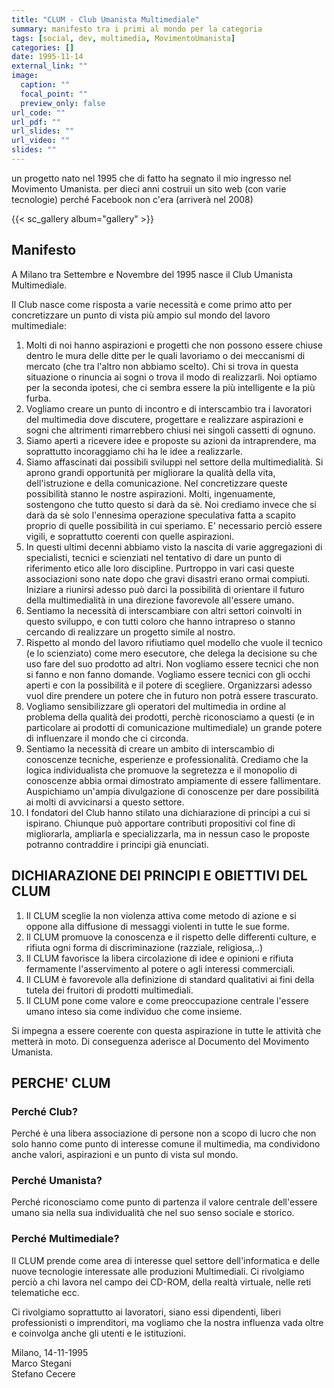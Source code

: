 ```yaml
---
title: "CLUM - Club Umanista Multimediale"
summary: manifesto tra i primi al mondo per la categoria
tags: [social, dev, multimedia, MovimentoUmanista]
categories: []
date: 1995-11-14
external_link: ""
image:
  caption: ""
  focal_point: ""
  preview_only: false
url_code: ""
url_pdf: ""
url_slides: ""
url_video: ""
slides: ""
---
```

un progetto nato nel 1995 che di fatto ha segnato il mio ingresso nel Movimento Umanista.
per dieci anni costruii un sito web (con varie tecnologie) perché Facebook non c'era (arriverà nel 2008)

{{< sc_gallery album="gallery" >}}

## Manifesto
A Milano tra Settembre e Novembre del 1995 nasce il Club Umanista Multimediale.

Il Club nasce come risposta a varie necessità e come primo atto per concretizzare un punto di vista più ampio sul mondo del lavoro multimediale:

1. Molti di noi hanno aspirazioni e progetti che non possono essere chiuse dentro le mura delle ditte per le quali lavoriamo o dei meccanismi di mercato (che tra l'altro non abbiamo scelto). Chi si trova in questa situazione o rinuncia ai sogni o trova il modo di realizzarli. Noi optiamo per la seconda ipotesi, che ci sembra essere la più intelligente e la più furba.
2. Vogliamo creare un punto di incontro e di interscambio tra i lavoratori del multimedia dove discutere, progettare e realizzare aspirazioni e sogni che altrimenti rimarrebbero chiusi nei singoli cassetti di ognuno.
3. Siamo aperti a ricevere idee e proposte su azioni da intraprendere, ma soprattutto incoraggiamo chi ha le idee a realizzarle.
4. Siamo affascinati dai possibili sviluppi nel settore della multimedialità. Si aprono grandi opportunità per migliorare la qualità della vita, dell'istruzione e della comunicazione. Nel concretizzare queste possibilità stanno le nostre aspirazioni. Molti, ingenuamente, sostengono che tutto questo si darà da sè. Noi crediamo invece che si darà da sè solo l'ennesima operazione speculativa fatta a scapito proprio di quelle possibilità in cui speriamo. E' necessario perciò essere vigili, e soprattutto coerenti con quelle aspirazioni.
5. In questi ultimi decenni abbiamo visto la nascita di varie aggregazioni di specialisti, tecnici e scienziati nel tentativo di dare un punto di riferimento etico alle loro discipline. Purtroppo in vari casi queste associazioni sono nate dopo che gravi disastri erano ormai compiuti. Iniziare a riunirsi adesso può darci la possibilità di orientare il futuro della multimedialità in una direzione favorevole all'essere umano.
6. Sentiamo la necessità di interscambiare con altri settori coinvolti in questo sviluppo, e con tutti coloro che hanno intrapreso o stanno cercando di realizzare un progetto simile al nostro.
7. Rispetto al mondo del lavoro rifiutiamo quel modello che vuole il tecnico (e lo scienziato) come mero esecutore, che delega la decisione su che uso fare del suo prodotto ad altri. Non vogliamo essere tecnici che non si fanno e non fanno domande. Vogliamo essere tecnici con gli occhi aperti e con la possibilità e il potere di scegliere. Organizzarsi adesso vuol dire prendere un potere che in futuro non potrà essere trascurato.
8. Vogliamo sensibilizzare gli operatori del multimedia in ordine al problema della qualità dei prodotti, perchè riconosciamo a questi (e in particolare ai prodotti di comunicazione multimediale) un grande potere di influenzare il mondo che ci circonda.
9. Sentiamo la necessità di creare un ambito di interscambio di conoscenze tecniche, esperienze e professionalità. Crediamo che la logica individualista che promuove la segretezza e il monopolio di conoscenze abbia ormai dimostrato ampiamente di essere fallimentare. Auspichiamo un'ampia divulgazione di conoscenze per dare possibilità ai molti di avvicinarsi a questo settore.
10. I fondatori del Club hanno stilato una dichiarazione di principi a cui si ispirano. Chiunque può apportare contributi propositivi col fine di migliorarla, ampliarla e specializzarla, ma in nessun caso le proposte potranno contraddire i principi già enunciati.

## DICHIARAZIONE DEI PRINCIPI E OBIETTIVI DEL CLUM
1. Il CLUM sceglie la non violenza attiva come metodo di azione e si oppone alla diffusione di messaggi violenti in tutte le sue forme.
2. Il CLUM promuove la conoscenza e il rispetto delle differenti culture, e rifiuta ogni forma di discriminazione (razziale, religiosa,..)
3. Il CLUM favorisce la libera circolazione di idee e opinioni e rifiuta fermamente l'asservimento al potere o agli interessi commerciali.
4. Il CLUM è favorevole alla definizione di standard qualitativi ai fini della tutela dei fruitori di prodotti multimediali.
5. Il CLUM pone come valore e come preoccupazione centrale l'essere umano inteso sia come individuo che come insieme.

Si impegna a essere coerente con questa aspirazione in tutte le attività che metterà in moto. Di conseguenza aderisce al Documento del Movimento Umanista.

## PERCHE' CLUM
### Perché Club?
Perché è una libera associazione di persone non a scopo di lucro che non solo hanno come punto di interesse comune il multimedia, ma condividono anche valori, aspirazioni e un punto di vista sul mondo.

### Perché Umanista?
Perché riconosciamo come punto di partenza il valore centrale dell'essere umano sia nella sua individualità che nel suo senso sociale e storico.

### Perché Multimediale?
Il CLUM prende come area di interesse quel settore dell'informatica e delle nuove tecnologie interessate alle produzioni Multimediali. Ci rivolgiamo perciò a chi lavora nel campo dei CD-ROM, della realtà virtuale, nelle reti telematiche ecc.

Ci rivolgiamo soprattutto ai lavoratori, siano essi dipendenti, liberi professionisti o imprenditori, ma vogliamo che la nostra influenza vada oltre e coinvolga anche gli utenti e le istituzioni.

Milano, 14-11-1995  
Marco Stegani  
Stefano Cecere
